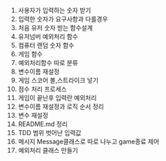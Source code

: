 1. 사용자가 입력하는 숫자 받기
2. 입력한 숫자가 요구사항과 다를경우
3. 처음 유저 숫자 받는 함수설계
4. 유저넘버 예외처리 함수
5. 컴퓨터 랜덤 숫자 함수
6. 게임 함수
7. 예외처리함수 따로 분류
8. 변수이름 재설정
9. 게임 스코어 볼,스트라이크 넣기
10. 점수 처리 프로세스
11. 게임이 끝난후 입력란 예외처리
12. 변수이름 재설정과 로직 순서 정리
13. 변수 재설정
14. README.md 정리
15. TDD 범위 벗어난 입력값
16. 메시지 Message클래스로 따로 나누고 game종료 제어
17. 예외처리 클래스 만들기
